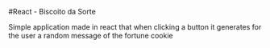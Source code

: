 #React - Biscoito da Sorte

Simple application made in react that when clicking a button it generates for the user a random message of the fortune cookie
